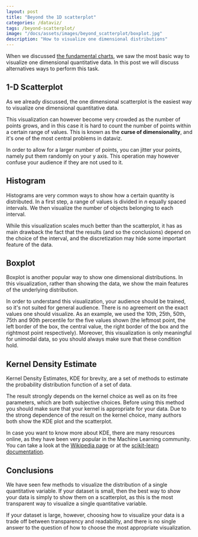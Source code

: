 ```yaml
---
layout: post
title: "Beyond the 1D scatterplot"
categories: /dataviz/
tags: /beyond-scatterplot/
image: "/docs/assets/images/beyond_scatterplot/boxplot.jpg"
description: "How to visualize one dimensional distributions"
---
```


<script src="https://d3js.org/d3.v5.js"></script>

When we discussed [the fundamental charts](/fundamental-charts), we saw the most basic way to visualize one dimensional
quantitative data.
In this post we will discuss alternatives ways to perform this task. 

## 1-D Scatterplot

As we already discussed, the one dimensional scatterplot is the easiest
way to visualize one dimensional quantitative data.

<div id="my_scatterplot1d"> </div>

<script src="/docs//assets/javascript/fundamental_charts/scatterplot1d.js"> </script>

This visualization can however become very crowded as the number of points grows,
and in this case it is hard to count the number of points within a certain range
of values.
This is known as the **curse of dimensionality**,
and it's one of the most central problems
in dataviz.

In order to allow for a larger number
of points, you can jitter your points,
namely put them randomly on your
y axis. This operation may
however confuse your audience
if they are not used to it.

## Histogram

Histograms are very common ways to show how a certain quantity is distributed.
In a first step, a range of values is divided in
$n$ equally spaced intervals.
We then visualize the number of objects belonging to
each interval.

<script src="/docs/assets/javascript/beyond_scatterplot/histogram.js"> </script>

<div id="hist"> 
</div>

While this visualization scales much better than
the scatterplot, it has as main drawback the fact
that the results (and so the conclusions) depend
on the choice of the interval, and the discretization
may hide some important feature of the data.

## Boxplot

Boxplot is another popular way to show one dimensional
distributions.
In this visualization, rather than showing the data,
we show the main features of the underlying 
distribution.

<div id='boxplotdiv'></div>
<script src="/docs/assets/javascript/beyond_scatterplot/boxplot.js"></script>

In order to understand this visualization, your audience
should be trained, so it's not suited for general audience.
There is no agreement on the exact values one should visualize.
As an example, we used the 10th, 25th, 50th, 75th and 90th percentile
for the five values shown (the leftmost point, the left border of the
box, the central value, the right border of the box and the rightmost point respectively).
Moreover, this visualization is only meaningful for unimodal data,
so you should always make sure that these condition hold.


## Kernel Density Estimate

Kernel Density Estimates, KDE for brevity,
are a set of methods to estimate the probability
distribution function of a set of data.

<div id="kde1d"> 
</div>

<script src="/docs/assets/javascript/beyond_scatterplot/kde.js"> </script>

The result strongly depends on the kernel choice
as well as on its free parameters,
which are both subjective choices.
Before using this method you should make sure
that your kernel is appropriate for your data.
Due to the strong dependence of the result on
the kernel choice, many authors both show
 the KDE plot and the scatterplot.

In case you want to know more about KDE,
there are many resources online, as they have been
very popular in the Machine Learning community.
You can take a look at the [Wikipedia page](https://en.wikipedia.org/wiki/Kernel_density_estimation) 
or at the [scikit-learn documentation](https://scikit-learn.org/stable/modules/density.html).

## Conclusions

We have seen few methods to visualize the distribution
of a single quantitative variable.
If your dataset is small, then the best way to
show your data is simply to show them on a scatterplot,
as this is the most transparent way to visualize
a single quantitative variable.

If your dataset is large, however, choosing how to visualize
your data is a trade off between transparency
and readability, and there is no single answer to the
question of how to choose the most appropriate visualization.

